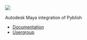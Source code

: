 ### ![][logo]

Autodesk Maya integration of Pyblish

- [Documentation][docs]
- [Usergroup][usergroup]

[usergroup]: https://groups.google.com/forum/#!forum/pyblish
[docs]: https://github.com/abstractfactory/pyblish/wiki
[logo]: https://github.com/abstractfactory/pyblish/wiki/images/maya-pyblish.png
